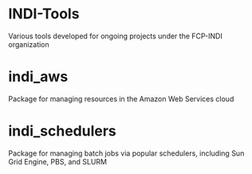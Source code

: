 # INDI-Tools
Various tools developed for ongoing projects under the FCP-INDI organization

indi_aws
========
Package for managing resources in the Amazon Web Services cloud

indi_schedulers
==========
Package for managing batch jobs via popular schedulers, including Sun Grid Engine, PBS, and SLURM
